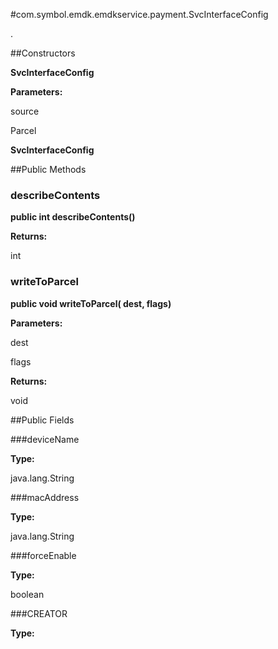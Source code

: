 #com.symbol.emdk.emdkservice.payment.SvcInterfaceConfig

.



##Constructors

**SvcInterfaceConfig**



**Parameters:**

source



Parcel

**SvcInterfaceConfig**



##Public Methods

### describeContents

**public int describeContents()**



**Returns:**

int

### writeToParcel

**public void writeToParcel( dest,  flags)**



**Parameters:**

dest

flags

**Returns:**

void

##Public Fields

###deviceName



**Type:**

java.lang.String

###macAddress



**Type:**

java.lang.String

###forceEnable



**Type:**

boolean

###CREATOR



**Type:**

<any>

